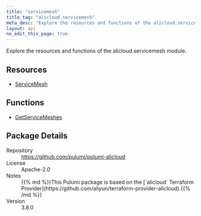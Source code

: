 ```yaml
---
title: "servicemesh"
title_tag: "alicloud.servicemesh"
meta_desc: "Explore the resources and functions of the alicloud.servicemesh module."
layout: api
no_edit_this_page: true
---
```


<!-- WARNING: this file was generated by Pulumi Docs Generator. -->
<!-- Do not edit by hand unless you're certain you know what you are doing! -->

Explore the resources and functions of the alicloud.servicemesh module.

<h2 id="resources">Resources</h2>
<ul class="api">
    <li><a href="servicemesh" title="ServiceMesh"><span class="symbol resource"></span>ServiceMesh</a></li>
</ul>

<h2 id="functions">Functions</h2>
<ul class="api">
    <li><a href="getservicemeshes" title="GetServiceMeshes"><span class="symbol function"></span>GetServiceMeshes</a></li>
</ul>

<h2 id="package-details">Package Details</h2>
<dl class="package-details">
	<dt>Repository</dt>
	<dd><a href="https://github.com/pulumi/pulumi-alicloud">https://github.com/pulumi/pulumi-alicloud</a></dd>
	<dt>License</dt>
	<dd>Apache-2.0</dd>
	<dt>Notes</dt>
	<dd>{{% md %}}This Pulumi package is based on the [`alicloud` Terraform Provider](https://github.com/aliyun/terraform-provider-alicloud).{{% /md %}}</dd>
	<dt>Version</dt>
	<dd>3.8.0</dd>
</dl>

